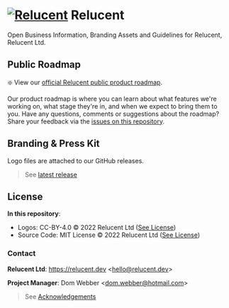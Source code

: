 # [![Relucent](./assets/relucent-grainy-gradient-logo.png)](https://relucent.dev) Relucent

Open Business Information, Branding Assets and Guidelines for Relucent, Relucent Ltd.

## Public Roadmap

❇️ View our [official Relucent public product roadmap](https://github.com/orgs/Relucent-Software/projects/3).

Our product roadmap is where you can learn about what features we're working
on, what stage they're in, and when we expect to bring them to you. Have any
questions, comments or suggestions about the roadmap? Share your feedback
via the [issues on this repository](https://github.com/Relucent-Software/business/issues).

## Branding & Press Kit

Logo files are attached to our GitHub releases.

> See [latest release](https://github.com/Relucent-Software/business/releases/latest)

## License

**In this repository**:

- Logos: CC-BY-4.0 &copy; 2022 Relucent Ltd ([See License](./packages/logos/LICENSE.md))
- Source Code: MIT License &copy; 2022 Relucent Ltd ([See License](./LICENSE.md))

### Contact

**Relucent Ltd**: <https://relucent.dev> <<hello@relucent.dev>>

**Project Manager**: Dom Webber <<dom.webber@hotmail.com>>

> See [Acknowledgements](ACKNOWLEDGEMENTS.md)
